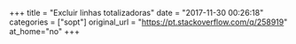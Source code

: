 +++
title = "Excluir linhas totalizadoras"
date = "2017-11-30 00:26:18"
categories = ["sopt"]
original_url = "https://pt.stackoverflow.com/q/258919"
at_home="no"
+++

